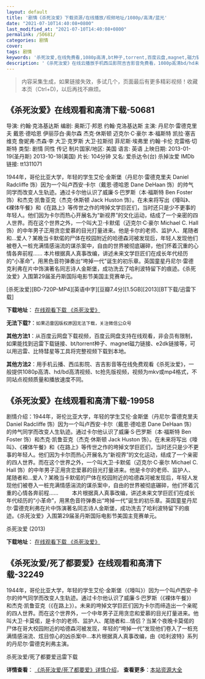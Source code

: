 ```yaml
---
layout: default
title: '剧情《杀死汝爱》下载资源/在线播放/视频地址/1080p/高清/蓝光'
date: "2021-07-10T14:40:08+0800"
last_modified_at: "2021-07-10T14:40:08+0800"
permalink: /50681/
categories: 剧情
cover:
tags: 剧情
keywords: '杀死汝爱,在线免费看,1080p高清,bt种子,torrent,百度云盘,magnet,磁力链,迅雷下载资源'
description: '《杀死汝爱》在线云播放手机西瓜影院吉吉影音免费看，1080p高清bd/hd未删减完整版和tc抢先枪版，mkv/mp4格式，附带bt/torrent种子、magnet/磁力链、百度云盘、网盘资源迅雷下载链接'
---
```


>内容采集生成，如果链接失效，多试几个，页面最后有更多精彩视频！收藏本页（Ctrl+D)，以后再找不麻烦。


## 《杀死汝爱》在线观看和高清下载-50681

导演: 约翰·克洛基达斯 编剧: 奥斯汀·邦恩 约翰·克洛基达斯 主演: 丹尼尔·雷德克里夫 戴恩·德哈恩 伊丽莎白·奥尔森 杰克·休斯顿 迈克尔·C·豪尔 本·福斯特 凯拉·塞吉维克 詹妮弗·杰森·李 大卫·克罗斯 大卫·拉斯彻 菲尼斯·埃弗里 约翰·卡伦 克雷格·切斯特 类型: 剧情 同性 传记 制片国家/地区: 美国 语言: 英语 上映日期: 2013-01-19(圣丹斯) 2013-10-18(美国) 片长: 104分钟 又名: 爱杀达令(台) 杀掉汝爱 IMDb链接: tt1311071

1944年，哥伦比亚大学，年轻的学生艾伦·金斯堡（丹尼尔·雷德克里夫 Daniel Radcliffe 饰）因为一个叫卢西安·卡尔（戴恩·德哈恩 Dane DeHaan 饰）的帅气同学而改变人生轨迹。通过卡尔他认识了威廉·S·巴罗斯（本·福斯特 Ben Foster 饰）和杰克·凯鲁亚克（杰克·休斯顿 Jack Huston 饰）。在未来将写出《嚎叫》、《裸体午餐》和《在路上》等传世之作的垮掉文学巨匠们，当时还只是少不更事的年轻人。他们因为卡尔而热心开展名为“新视界”的文化运动，结成了一个亲密的四人世界。而在这个世界之外，一个叫大卫·卡默偌（迈克尔·C·豪尔 Michael C. Hall 饰）的中年男子正用贪恋爱慕的目光打量进来。他是卡尔的老师、监护人、尾随者和…爱人？某晚当卡默偌的尸体在校园附近的哈德森河被发现后，年轻人发现他们被卷入一桩充满情感湍流的谋杀案中，自由的世界被彻底碾碎，他们怀着沉重的心情各奔前程…… 本片根据真人真事改编，讲述未来文学巨匠们在成长年代经历的“小革命”，用黑色音符弹奏出“垮掉一代”诞生的初乐章。英国童星丹尼尔·雷德克利弗在片中饰演著名同志诗人金斯堡，成功洗去了哈利波特留下的痕迹。《杀死汝爱》入围第29届圣丹斯国际电影节美国主竞赛单元。


[杀死汝爱][BD-720P-MP4][英语中字][豆瓣7.4分][1.5GB][2013][BT下载/迅雷下载]

**下载地址**： [在线观看下载 《杀死汝爱》](https://www.btdx8.com/torrent/kill_your_darlings_2013.html) 


**无法下载?**：`如果迅雷因版权原因无法下载，关注微信公众号 `

**其他方法1**：从百度云网盘下载视频，百度云网盘支持在线观看，非会员有限制，如果能找到迅雷下载链接、bt/torrent种子、magnet磁力链接、e2dk链接等，可以用迅雷、比特彗星等工具将完整视频下载到本地。

**其他方法2**：用手机云播、西瓜影院、吉吉影音等在线免费观看《杀死汝爱》，一般提供1080p高清、hd/bd高清视频、tc抢先版视频，视频为mkv或mp4格式，不同站点视频质量和播放速度不同。


## 《杀死汝爱》在线观看和高清下载-19958

剧情介绍：1944年，哥伦比亚大学，年轻的学生艾伦·金斯堡（丹尼尔·雷德克里夫 Daniel Radcliffe 饰）因为一个叫卢西安·卡尔（戴恩·德哈恩 Dane DeHaan 饰）的帅气同学而改变人生轨迹。通过卡尔他认识了威廉·S·巴罗斯（本·福斯特 Ben Foster 饰）和杰克·凯鲁亚克（杰克·休斯顿 Jack Huston 饰）。在未来将写出《嚎叫》、《裸体午餐》和《在路上》等传世之作的垮掉文学巨匠们，当时还只是少不更事的年轻人。他们因为卡尔而热心开展名为“新视界”的文化运动，结成了一个亲密的四人世界。而在这个世界之外，一个叫大卫·卡默偌（迈克尔·C·豪尔 Michael C. Hall 饰）的中年男子正用贪恋爱慕的目光打量进来。他是卡尔的老师、监护人、尾随者和...爱人？某晚当卡默偌的尸体在校园附近的哈德森河被发现后，年轻人发现他们被卷入一桩充满情感湍流的谋杀案中，自由的世界被彻底碾碎，他们怀着沉重的心情各奔前程......  　　本片根据真人真事改编，讲述未来文学巨匠们在成长年代经历的“小革命”，用黑色音符弹奏出“垮掉一代”诞生的初乐章。英国童星丹尼尔·雷德克利弗在片中饰演著名同志诗人金斯堡，成功洗去了哈利波特留下的痕迹。《杀死汝爱》入围第29届圣丹斯国际电影节美国主竞赛单元。


杀死汝爱 (2013)

**下载地址**： [在线观看下载 《杀死汝爱》](https://www.btbtdy.me/btdy/dy2075.html) 


## 《杀死汝爱/死了都要爱》在线观看和高清下载-32249

1944年，哥伦比亚大学，年轻的学生艾伦·金斯堡（《嚎叫》）因为一个叫卢西安&middot;卡尔的帅气同学而改变人生轨迹。通过卡尔他认识了威廉·S·巴罗斯（《裸体午餐》）和杰克&middot;凯鲁亚克（《在路上》）。未来的垮掉文学巨匠们因为卡尔而缔造出一个亲昵的四人世界。而在这个世界外，一个中年男子正用贪恋和爱慕的目光打量进来。他叫大卫&middot;卡莫偌，是卡尔的老师、监护人、尾随者和...情侣？当某个夜晚卡莫偌的尸体在哥大校园附近的哈德森河被发现，年轻的&ldquo;垮掉一代&rdquo;发现他们卷入了一桩充满情感湍流、炫目惊心的凶杀案中...本片根据真人真事改编，由《哈利波特》系列的丹尼尔&middot;雷德克利弗主演。<br />


杀死汝爱/死了都要爱迅雷下载

**详情查看**： [《杀死汝爱/死了都要爱》详情介绍](/movie/32249/)， **查看更多**：[本站资源大全](/movie/t/all/)

